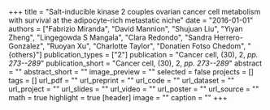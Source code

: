 +++
title = "Salt-inducible kinase 2 couples ovarian cancer cell metabolism with survival at the adipocyte-rich metastatic niche"
date = "2016-01-01"
authors = ["Fabrizio Miranda", "David Mannion", "Shujuan Liu", "Yiyan Zheng", "Lingegowda S Mangala", "Clara Redondo", "Sandra Herrero-Gonzalez", "Ruoyan Xu", "Charlotte Taylor", "Donatien Fotso Chedom", "{others}"]
publication_types = ["2"]
publication = "Cancer cell, (30), 2, _pp. 273--289_"
publication_short = "Cancer cell, (30), 2, _pp. 273--289_"
abstract = ""
abstract_short = ""
image_preview = ""
selected = false
projects = []
tags = []
url_pdf = ""
url_preprint = ""
url_code = ""
url_dataset = ""
url_project = ""
url_slides = ""
url_video = ""
url_poster = ""
url_source = ""
math = true
highlight = true
[header]
image = ""
caption = ""
+++
